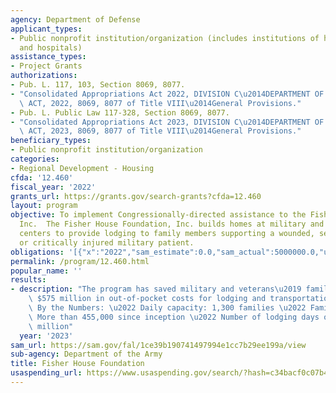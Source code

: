 ```yaml
---
agency: Department of Defense
applicant_types:
- Public nonprofit institution/organization (includes institutions of higher education
  and hospitals)
assistance_types:
- Project Grants
authorizations:
- Pub. L. 117, 103, Section 8069, 8077.
- "Consolidated Appropriations Act 2022, DIVISION C\u2014DEPARTMENT OF DEFENSE APPROPRIATIONS\
  \ ACT, 2022, 8069, 8077 of Title VIII\u2014General Provisions."
- Pub. L. Public Law 117-328, Section 8069, 8077.
- "Consolidated Appropriations Act 2023, DIVISION C\u2014DEPARTMENT OF DEFENSE APPROPRIATIONS\
  \ ACT, 2023, 8069, 8077 of Title VIII\u2014General Provisions."
beneficiary_types:
- Public nonprofit institution/organization
categories:
- Regional Development - Housing
cfda: '12.460'
fiscal_year: '2022'
grants_url: https://grants.gov/search-grants?cfda=12.460
layout: program
objective: To implement Congressionally-directed assistance to the Fisher House Foundation,
  Inc.  The Fisher House Foundation, Inc. builds homes at military and veterans medical
  centers to provide lodging to family members supporting a wounded, seriously ill,
  or critically injured military patient.
obligations: '[{"x":"2022","sam_estimate":0.0,"sam_actual":5000000.0,"usa_spending_actual":0.0},{"x":"2023","sam_estimate":5000000.0,"sam_actual":0.0,"usa_spending_actual":-29652.58},{"x":"2024","sam_estimate":0.0,"sam_actual":0.0,"usa_spending_actual":0.0}]'
permalink: /program/12.460.html
popular_name: ''
results:
- description: "The program has saved military and veterans\u2019 families an estimated\
    \ $575 million in out-of-pocket costs for lodging and transportation last year.\
    \ By the Numbers: \u2022 Daily capacity: 1,300 families \u2022 Families served:\
    \ More than 455,000 since inception \u2022 Number of lodging days offered: 12\
    \ million"
  year: '2023'
sam_url: https://sam.gov/fal/1ce39b190741497994e1cc7b29ee199a/view
sub-agency: Department of the Army
title: Fisher House Foundation
usaspending_url: https://www.usaspending.gov/search/?hash=c34bacf0c07b41411ff5e54b4f9374eb
---
```

